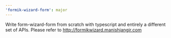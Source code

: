 ```yaml
---
'formik-wizard-form': major
---
```


Write form-wizard-form from scratch with typescript and entirely a different set of APIs. Please refer to http://formikwizard.manishjangir.com
